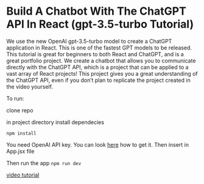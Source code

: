 # Build A Chatbot With The ChatGPT API In React (gpt-3.5-turbo Tutorial)

We use the new OpenAI gpt-3.5-turbo model to create a ChatGPT application in React. This is one of the fastest GPT models to be released. This tutorial is great for beginners to both React and ChatGPT, and is a great portfolio project. We create a chatbot that allows you to communicate directly with the ChatGPT API, which is a project that can be applied to a vast array of React projects! This project gives you a great understanding of the ChatGPT API, even if you don’t plan to replicate the project created in the video yourself.


To run:

clone repo

in project directory install dependecies

```npm install```

You need OpenAI API key. You can look [here](https://www.onmsft.com/how-to/how-to-get-an-openai-api-key/) how to get it. Then insert in App.jsx file

Then run the app
```npm run dev```


[video tutorial](https://www.youtube.com/watch?v=Lag9Pj_33hM)